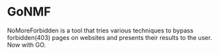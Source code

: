 # GoNMF
NoMoreForbidden is a tool that tries various techniques to bypass forbidden(403) pages on websites and presents their results to the user. Now with GO.
